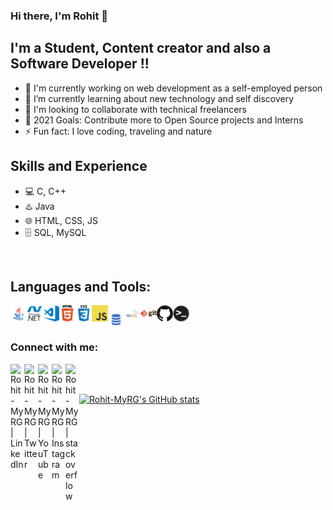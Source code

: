 ### Hi there, I'm Rohit 👋

## I'm a Student, Content creator and also a Software Developer !!

- 🔭 I'm currently working on web development as a self-employed person
- 🌱 I’m currently learning about new technology and self discovery
- 👯 I'm looking to collaborate with technical freelancers
- 🥅 2021 Goals: Contribute more to Open Source projects and Interns
- ⚡ Fun fact: I love coding, traveling and nature

## Skills and Experience
* 💻 C, C++
* ♨️ Java
* 🌐 HTML, CSS, JS
* 🗄️ SQL, MySQL
<br/>

## Languages and Tools:

[<img align="left" alt="Java" width="26px" src="https://github.com/Rohit-MyRG/Rohit-MyRG/blob/main/java-43-569305.webp" title="Java" />][java]
[<img align="left" alt=".NET" width="26px" src="https://github.com/Rohit-MyRG/Rohit-MyRG/blob/main/microsoft-dot-net-1-1175179.webp" title=".NET" />][dotnet]
[<img align="left" alt="Visual Studio Code" width="26px" src="https://raw.githubusercontent.com/github/explore/80688e429a7d4ef2fca1e82350fe8e3517d3494d/topics/visual-studio-code/visual-studio-code.png" title="Visual Studio Code" />][vscode]
[<img align="left" alt="HTML5" width="26px" src="https://raw.githubusercontent.com/github/explore/80688e429a7d4ef2fca1e82350fe8e3517d3494d/topics/html/html.png" title="HTML5" />][webdevplaylist]
[<img align="left" alt="CSS3" width="26px" src="https://raw.githubusercontent.com/github/explore/80688e429a7d4ef2fca1e82350fe8e3517d3494d/topics/css/css.png" title="CSS3" />][webdevplaylist]
[<img align="left" alt="JavaScript" width="26px" src="https://raw.githubusercontent.com/github/explore/80688e429a7d4ef2fca1e82350fe8e3517d3494d/topics/javascript/javascript.png" title="JavaScript"  />][webdevplaylist]
[<img align="left" alt="SQL" width="26px" src="https://raw.githubusercontent.com/github/explore/80688e429a7d4ef2fca1e82350fe8e3517d3494d/topics/sql/sql.png" title="SQL" style="max-width:100%; padding-top: 10px;"  />][webdevplaylist]
[<img align="left" alt="MySQL" width="26px" src="https://raw.githubusercontent.com/github/explore/80688e429a7d4ef2fca1e82350fe8e3517d3494d/topics/mysql/mysql.png" title="MySQL" />][webdevplaylist]
[<img align="left" alt="Git" width="26px" src="https://raw.githubusercontent.com/github/explore/80688e429a7d4ef2fca1e82350fe8e3517d3494d/topics/git/git.png" title="Git" />][webdevplaylist]
[<img align="left" alt="GitHub" width="26px" src="https://raw.githubusercontent.com/github/explore/78df643247d429f6cc873026c0622819ad797942/topics/github/github.png" title="GitHub" />][webdevplaylist]
[<img align="left" alt="Terminal" width="26px" src="https://raw.githubusercontent.com/github/explore/80688e429a7d4ef2fca1e82350fe8e3517d3494d/topics/terminal/terminal.png"  />][webdevplaylist]

<br/><br/>

### Connect with me:

[<img align="left" alt="Rohit-MyRG | LinkedIn" width="22px" src="https://cdn.jsdelivr.net/npm/simple-icons@v3/icons/linkedin.svg" />][linkedin]
[<img align="left" alt="Rohit-MyRG | Twitter" width="22px" src="https://cdn.jsdelivr.net/npm/simple-icons@v3/icons/twitter.svg" />][twitter]
[<img align="left" alt="Rohit-MyRG | YouTube" width="22px" src="https://cdn.jsdelivr.net/npm/simple-icons@v3/icons/youtube.svg" />][youtube]
[<img align="left" alt="Rohit-MyRG | Instagram" width="22px" src="https://cdn.jsdelivr.net/npm/simple-icons@v3/icons/instagram.svg" />][instagram]
[<img align="left" alt="Rohit-MyRG | stackoverflow" width="22px" src="https://cdn.jsdelivr.net/npm/simple-icons@v3/icons/stackoverflow.svg" />][instagram]
<br/><br/>

[![Rohit-MyRG's GitHub stats](https://github-readme-stats.vercel.app/api?username=Rohit-MyRG)](https://github.com/Rohit-MyRG/github-readme-stats)

<br/>

[linkedin]: https://www.linkedin.com/in/rohitramtirthe/
[twitter]: https://twitter.com/RamtirtheRohit
[youtube]: https://www.youtube.com/RohitRamtirthe?sub_confirmation=1
[instagram]: https://www.instagram.com/rohit_ramtirthe/
[stackoverflow]: https://stackoverflow.com/users/11299260/rrohitg
[webdevplaylist]: https://www.youtube.com/RohitRamtirthe?sub_confirmation=1
[java]: https://www.javatpoint.com/java-tutorial
[dotnet]: https://www.javatpoint.com/net-framework
[vscode]: https://code.visualstudio.com/download
